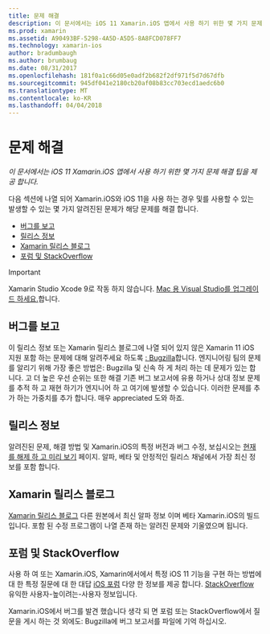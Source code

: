 ```yaml
---
title: 문제 해결
description: 이 문서에서는 iOS 11 Xamarin.iOS 앱에서 사용 하기 위한 몇 가지 문제 해결 팁을 제공 합니다.
ms.prod: xamarin
ms.assetid: A90493BF-5298-4A5D-A5D5-8A8FCD078FF7
ms.technology: xamarin-ios
author: bradumbaugh
ms.author: brumbaug
ms.date: 08/31/2017
ms.openlocfilehash: 181f0a1c66d05e0adf2b682f2df971f5d7d67dfb
ms.sourcegitcommit: 945df041e2180cb20af08b83cc703ecd1aedc6b0
ms.translationtype: MT
ms.contentlocale: ko-KR
ms.lasthandoff: 04/04/2018
---
```

# <a name="troubleshooting"></a>문제 해결

_이 문서에서는 iOS 11 Xamarin.iOS 앱에서 사용 하기 위한 몇 가지 문제 해결 팁을 제공 합니다._

다음 섹션에 나열 되어 Xamarin.iOS와 iOS 11을 사용 하는 경우 및를 사용할 수 있는 발생할 수 있는 몇 가지 알려진된 문제가 해당 문제를 해결 합니다.

- [버그를 보고](#Reporting-Bugs)
- [릴리스 정보](#Release-Notes)
- [Xamarin 릴리스 블로그](#Xamarin-Releases-Blog)
- [포럼 및 StackOverflow](#Forums-and-StackOverflow)

> [!IMPORTANT]
> Xamarin Studio Xcode 9로 작동 하지 않습니다.
> [Mac 용 Visual Studio를 업그레이드 하세요.](https://www.visualstudio.com/vs/)합니다.

<a name="Reporting-Bugs" />

## <a name="reporting-bugs"></a>버그를 보고

이 릴리스 정보 또는 Xamarin 릴리스 블로그에 나열 되어 있지 않은 Xamarin 11 iOS 지원 포함 하는 문제에 대해 알려주세요 하도록 [: Bugzilla](https://bugzilla.xamarin.com/enter_bug.cgi?product=iOS)합니다. 엔지니어링 팀의 문제를 알리기 위해 가장 좋은 방법은: Bugzilla 및 신속 하 게 처리 하는 데 문제가 있는 합니다. 고 더 높은 우선 순위는 또한 해결 기존 버그 보고서에 유용 하거나 상대 정보 문제를 추적 하 고 재현 하기가 엔지니어 하 고 여기에 발생할 수 있습니다. 이러한 문제를 추가 하는 가중치를 추가 합니다. 매우 appreciated 도와 하죠.

<a name="Release-Notes" />

## <a name="release-notes"></a>릴리스 정보

알려진된 문제, 해결 방법 및 Xamarin.iOS의 특정 버전과 버그 수정, 보십시오는 [현재를 해제 하 고 미리 보기](https://developer.xamarin.com/releases/current/) 페이지. 알파, 베타 및 안정적인 릴리스 채널에서 가장 최신 정보를 포함 합니다.

<a name="Xamarin-Releases-Blog" />

## <a name="xamarin-releases-blog"></a>Xamarin 릴리스 블로그

[Xamarin 릴리스 블로그](https://releases.xamarin.com/) 다른 원본에서 최신 알파 정보 이며 베타 Xamarin.iOS의 빌드입니다. 포함 된 수정 프로그램이 나열 존재 하는 알려진 문제와 기울였으며 됩니다.

<a name="Forums-and-StackOverflow" />

## <a name="forums-and-stackoverflow"></a>포럼 및 StackOverflow

사용 하 여 또는 Xamarin.iOS, Xamarin에서에서 특정 iOS 11 기능을 구현 하는 방법에 대 한 특정 질문에 대 한 대답 [iOS 포럼](http://forums.xamarin.com/categories/ios) 다양 한 정보를 제공 합니다. [StackOverflow](http://stackoverflow.com/search?tab=newest&q=xamarin) 유익한 사용자-높이려는-사용자 정보입니다.

Xamarin.iOS에서 버그를 발견 했습니다 생각 되 면 포럼 또는 StackOverflow에서 질문을 게시 하는 것 외에도: Bugzilla에 버그 보고서를 파일에 기억 하십시오.
